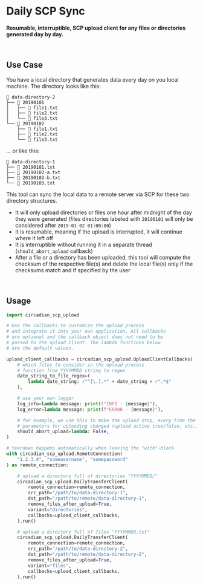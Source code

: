# Daily SCP Sync

**Resumable, interruptible, SCP upload client for any files or directories generated day by day.**

<br/>

## Use Case

You have a local directory that generates data every day on you local machine. The directory looks like this:

```
📁 data-directory-2
├── 📁 20190101
│   ├── 📄 file1.txt
│   ├── 📄 file2.txt
│   └── 📄 file3.txt
└── 📁 20190102
    ├── 📄 file1.txt
    ├── 📄 file2.txt
    └── 📄 file3.txt
```

... or like this:

```
📁 data-directory-1
├── 📄 20190101.txt
├── 📄 20190102-a.txt
├── 📄 20190102-b.txt
└── 📄 20190103.txt
```

This tool can sync the local data to a remote server via SCP for these two directory structures.

- It will only upload directories or files one hour after midnight of the day they were generated (files directories labeled with `20190101` will only be considered after `2019-01-02 01:00:00`)
- It is resumable, meaning if the upload is interrupted, it will continue where it left off
- It is interruptible without running it in a separate thread (`should_abort_upload` callback)
- After a file or a directory has been uploaded, this tool will compute the checksum of the respective file(s) and delete the local file(s) only if the checksums match and if specified by the user

<br/>

## Usage

```python
import circadian_scp_upload

# Use the callbacks to customize the upload process
# and integrate it into your own application. All callbacks
# are optional and the callback object does not need to be
# passed to the upload client. The lambda functions below
# are the default values.

upload_client_callbacks = circadian_scp_upload.UploadClientCallbacks(
    # which files to consider in the upload process
    # function from YYYYMMDD string to regex
    date_string_to_file_regex=(
        lambda date_string: r"^[\.].*" + date_string + r".*$"
    ),

    # use your own logger
    log_info=lambda message: print(f"INFO - {message}"),
    log_error=lambda message: print(f"ERROR - {message}"),

    # for example, we use this to make the upload stop, every time the
    # parameters for uploading changed (upload active true/false, etc.)
    should_abort_upload=lambda: False,
)

# teardown happens automatically when leaving the "with"-block
with circadian_scp_upload.RemoteConnection(
    "1.2.3.4", "someusername", "somepassword"
) as remote_connection:

    # upload a directory full of directories "YYYYMMDD/"
    circadian_scp_upload.DailyTransferClient(
        remote_connection=remote_connection,
        src_path="/path/to/data-directory-1",
        dst_path="/path/to/remote/data-directory-1",
        remove_files_after_upload=True,
        variant="directories",
        callbacks=upload_client_callbacks,
    ).run()

    # upload a directory full of files "YYYYMMDD.txt"
    circadian_scp_upload.DailyTransferClient(
        remote_connection=remote_connection,
        src_path="/path/to/data-directory-2",
        dst_path="/path/to/remote/data-directory-2",
        remove_files_after_upload=True,
        variant="files",
        callbacks=upload_client_callbacks,
    ).run()
```
